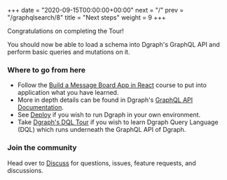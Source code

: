+++
date = "2020-09-15T00:00:00+00:00"
next = "/"
prev = "/graphqlsearch/8"
title = "Next steps"
weight = 9
+++

Congratulations on completing the Tour!

You should now be able to load a schema into Dgraph's GraphQL API and perform
basic queries and mutations on it.

### Where to go from here

- Follow the
  [Build a Message Board App in React](https://dgraph.io/learn/courses/messageboardapp/react/overview/introduction/)
  course to put into application what you have learned.
- More in depth details can be found in Dgraph's
  [GraphQL API Documentation](https://dgraph.io/docs/query-language/).
- See [Deploy](https://dgraph.io/docs/deploy) if you wish to run Dgraph in your
  own environment.
- Take [Dgraph's DQL Tour](https://dgraph.io/tour/intro/1/) if you wish to learn
  Dgraph Query Language (DQL) which runs underneath the GraphQL API of Dgraph.

### Join the community

Head over to [Discuss](https://discuss.dgraph.io/) for questions, issues,
feature requests, and discussions.
